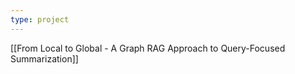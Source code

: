 ```yaml
---
type: project
---
```

[[From Local to Global - A Graph RAG Approach to Query-Focused Summarization]]


